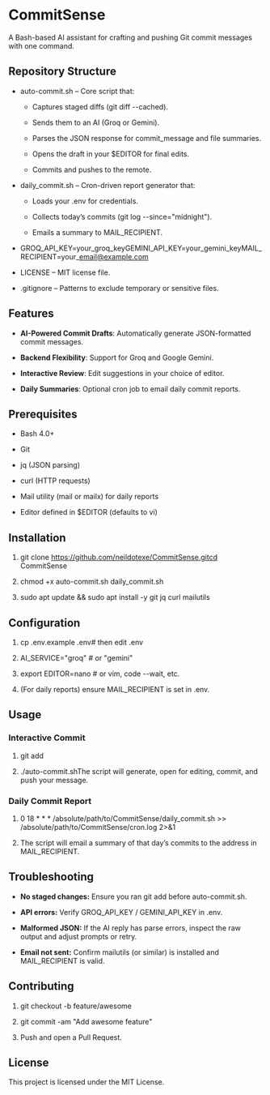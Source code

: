 CommitSense
===========

A Bash-based AI assistant for crafting and pushing Git commit messages with one command.

Repository Structure
--------------------

*   auto-commit.sh – Core script that:
    
    *   Captures staged diffs (git diff --cached).
        
    *   Sends them to an AI (Groq or Gemini).
        
    *   Parses the JSON response for commit\_message and file summaries.
        
    *   Opens the draft in your $EDITOR for final edits.
        
    *   Commits and pushes to the remote.
        
*   daily\_commit.sh – Cron-driven report generator that:
    
    *   Loads your .env for credentials.
        
    *   Collects today’s commits (git log --since="midnight").
        
    *   Emails a summary to MAIL\_RECIPIENT.
        
*   GROQ\_API\_KEY=your\_groq\_keyGEMINI\_API\_KEY=your\_gemini\_keyMAIL\_RECIPIENT=your\_email@example.com
    
*   LICENSE – MIT license file.
    
*   .gitignore – Patterns to exclude temporary or sensitive files.
    

Features
--------

*   **AI-Powered Commit Drafts**: Automatically generate JSON-formatted commit messages.
    
*   **Backend Flexibility**: Support for Groq and Google Gemini.
    
*   **Interactive Review**: Edit suggestions in your choice of editor.
    
*   **Daily Summaries**: Optional cron job to email daily commit reports.
    

Prerequisites
-------------

*   Bash 4.0+
    
*   Git
    
*   jq (JSON parsing)
    
*   curl (HTTP requests)
    
*   Mail utility (mail or mailx) for daily reports
    
*   Editor defined in $EDITOR (defaults to vi)
    

Installation
------------

1.  git clone https://github.com/neildotexe/CommitSense.gitcd CommitSense
    
2.  chmod +x auto-commit.sh daily\_commit.sh
    
3.  sudo apt update && sudo apt install -y git jq curl mailutils
    

Configuration
-------------

1.  cp .env.example .env# then edit .env
    
2.  AI\_SERVICE="groq" # or "gemini"
    
3.  export EDITOR=nano # or vim, code --wait, etc.
    
4.  (For daily reports) ensure MAIL\_RECIPIENT is set in .env.
    

Usage
-----

### Interactive Commit

1.  git add
    
2.  ./auto-commit.shThe script will generate, open for editing, commit, and push your message.
    

### Daily Commit Report

1.  0 18 \* \* \* /absolute/path/to/CommitSense/daily\_commit.sh >> /absolute/path/to/CommitSense/cron.log 2>&1
    
2.  The script will email a summary of that day’s commits to the address in MAIL\_RECIPIENT.
    

Troubleshooting
---------------

*   **No staged changes:** Ensure you ran git add before auto-commit.sh.
    
*   **API errors:** Verify GROQ\_API\_KEY / GEMINI\_API\_KEY in .env.
    
*   **Malformed JSON:** If the AI reply has parse errors, inspect the raw output and adjust prompts or retry.
    
*   **Email not sent:** Confirm mailutils (or similar) is installed and MAIL\_RECIPIENT is valid.
    

Contributing
------------

1.  git checkout -b feature/awesome
    
2.  git commit -am "Add awesome feature"
    
3.  Push and open a Pull Request.
    

License
-------

This project is licensed under the MIT License.
